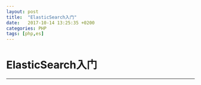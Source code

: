 ```yaml
---
layout: post
title:  "ElasticSearch入门"
date:   2017-10-14 13:25:35 +0200
categories: PHP
tags: [php,es]
---
```


# ElasticSearch入门
---
